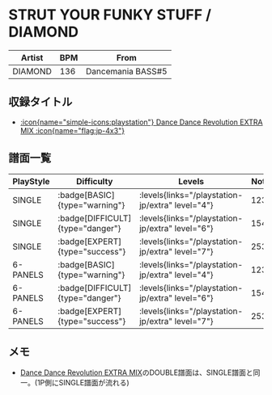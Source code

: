 # STRUT YOUR FUNKY STUFF / DIAMOND

|Artist|BPM|From|
|------|---|----|
|DIAMOND|136|Dancemania BASS#5|

## 収録タイトル

- [:icon{name="simple-icons:playstation"} Dance Dance Revolution EXTRA MIX :icon{name="flag:jp-4x3"}](/playstation-jp/extra)

## 譜面一覧

|PlayStyle|Difficulty|Levels|Notes|Movie|
|---------|----------|------|-----|-----|
|SINGLE| :badge[BASIC]{type="warning"}| :levels{links="/playstation-jp/extra" level="4"}|123/0||
|SINGLE| :badge[DIFFICULT]{type="danger"}| :levels{links="/playstation-jp/extra" level="6"}|154/0||
|SINGLE| :badge[EXPERT]{type="success"}| :levels{links="/playstation-jp/extra" level="7"}|253/0||
|6-PANELS| :badge[BASIC]{type="warning"}| :levels{links="/playstation-jp/extra" level="4"}|123/0||
|6-PANELS| :badge[DIFFICULT]{type="danger"}| :levels{links="/playstation-jp/extra" level="6"}|154/0||
|6-PANELS| :badge[EXPERT]{type="success"}| :levels{links="/playstation-jp/extra" level="7"}|253/0||

## メモ

- [Dance Dance Revolution EXTRA MIX](/playstation-jp/extra)のDOUBLE譜面は、SINGLE譜面と同一。(1P側にSINGLE譜面が流れる)
